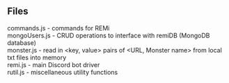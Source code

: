## Files
commands.js - commands for REMi  
mongoUsers.js - CRUD operations to interface with remiDB (MongoDB database)  
monster.js - read in <key, value> pairs of <URL, Monster name> from local txt files into memory  
remi.js - main Discord bot driver  
rutil.js - miscellaneous utility functions  
